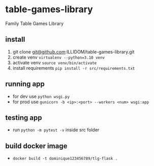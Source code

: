 # table-games-library
Family Table Games Library

## install
1. git clone git@github.com:ILLIDOM/table-games-library.git
2. create venv ``virtualenv --python=3.10 venv``
3. activate venv ``source venv/bin/activate``
3. install requirements ``pip install -r src/requirements.txt``

## running app
- for dev use ``python wsgi.py``
- for prod use ``gunicorn -b <ip>:<port> --workers <num> wsgi:app``

## testing app
- run ``python -m pytest -v`` inside src folder

## build docker image
- ``docker build -t dominique123456789/tlg-flask .``
